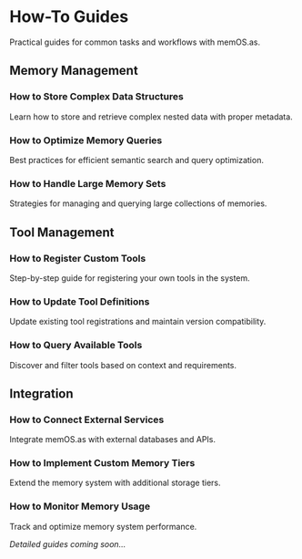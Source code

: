 # How-To Guides

Practical guides for common tasks and workflows with memOS.as.

## Memory Management

### How to Store Complex Data Structures
Learn how to store and retrieve complex nested data with proper metadata.

### How to Optimize Memory Queries
Best practices for efficient semantic search and query optimization.

### How to Handle Large Memory Sets
Strategies for managing and querying large collections of memories.

## Tool Management

### How to Register Custom Tools
Step-by-step guide for registering your own tools in the system.

### How to Update Tool Definitions
Update existing tool registrations and maintain version compatibility.

### How to Query Available Tools
Discover and filter tools based on context and requirements.

## Integration

### How to Connect External Services
Integrate memOS.as with external databases and APIs.

### How to Implement Custom Memory Tiers
Extend the memory system with additional storage tiers.

### How to Monitor Memory Usage
Track and optimize memory system performance.

*Detailed guides coming soon...*